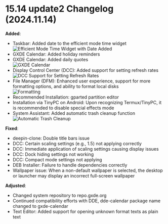 # 15.14 update2 Changelog (2024.11.14)

**Added**:
- Taskbar: Added date to the efficient mode time widget  
  ![Efficient Mode Time Widget with Date Added](/news/15.14.1update2/dock.png)
- GXDE Calendar: Added holiday reminders  
- GXDE Calendar: Added daily quotes  
  ![GXDE Calendar](/news/15.14.1update2/gxde-calendar.png)
- Display Control Center (DCC): Added support for setting refresh rates  
  ![DCC Support for Setting Refresh Rates](/news/15.14.1update2/control-center.png)
- File Manager (DFM): Enhanced user experience, support for more formatting options, and ability to format local disks  
  ![Formatting](/news/15.14.1update2/format.png)
- Recommended Installation: gparted partition editor  
- Installation via TinyPC on Android: Upon recognizing Termux/TinyPC, it is recommended to disable special effects mode  
- System Assistant: Added automatic trash cleanup function  
  ![Automatic Trash Cleanup](/news/15.14.1update2/autotrash.png)

**Fixed**:
- deepin-clone: Double title bars issue  
- DCC: Certain scaling settings (e.g., 1.5) not applying correctly  
- DCC: Immediate application of scaling settings causing display issues  
- DCC: Dock hiding settings not working  
- DCC: Compact mode settings not applying  
- DEB Installer: Failure to handle dependencies correctly  
- Wallpaper issue: When a non-default wallpaper is selected, the desktop or launcher may display an incorrect full-screen wallpaper

**Adjusted**:
- Changed system repository to repo.gxde.org  
- Continued compatibility efforts with DDE, dde-calendar package name changed to gxde-calendar  
- Text Editor: Added support for opening unknown format texts as plain text